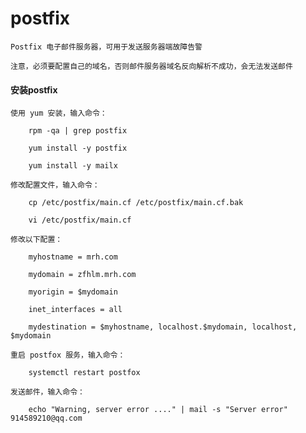 
# postfix

	Postfix 电子邮件服务器，可用于发送服务器端故障告警
	
	注意，必须要配置自己的域名，否则邮件服务器域名反向解析不成功，会无法发送邮件

#### 安装postfix

	使用 yum 安装，输入命令：
		
		rpm -qa | grep postfix
		
		yum install -y postfix
		
		yum install -y mailx
	
	修改配置文件，输入命令：
		
		cp /etc/postfix/main.cf /etc/postfix/main.cf.bak
		
		vi /etc/postfix/main.cf
		
	修改以下配置：
		
		myhostname = mrh.com
		
		mydomain = zfhlm.mrh.com
		
		myorigin = $mydomain
		
		inet_interfaces = all
		
		mydestination = $myhostname, localhost.$mydomain, localhost, $mydomain
	
	重启 postfox 服务，输入命令：
	
		systemctl restart postfox
		
	发送邮件，输入命令：
	
		echo "Warning, server error ...." | mail -s "Server error" 914589210@qq.com



